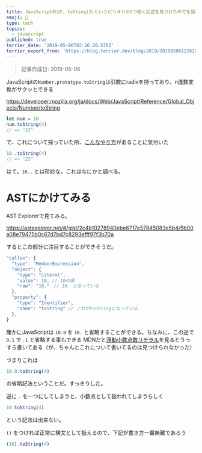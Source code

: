 ```yaml
---
title: JavaScriptの10..toSting(3)というピリオドが2つ続く記述を見つけたのでを調べた
emoji: 🐽
type: tech
topics:
  - javascript
published: true
terrier_date: '2019-05-06T03:26:20.576Z'
terrier_export_from: 'https://blog.terrier.dev/blog/2019/20190506122620-java-script-to-sting'
---
```

> 記事作成日: 2019-05-06

JavaScriptの`Number.prototype.toString`は引数にradixを持っており、n進数変換がサクッとできる

https://developer.mozilla.org/ja/docs/Web/JavaScript/Reference/Global_Objects/Number/toString

```js
let num = 10
num.toString(4)
// => "22"
```

で、これについて探っていた所、[こんなやり方](http://nanto.asablo.jp/blog/2007/08/17/1731754)があることに気付いた

```js
10..toString(4)
// => "22"
```

はて。`10..` とは珍妙な。これはなにかと調べる。

# ASTにかけてみる

AST Explorerで見てみる。

https://astexplorer.net/#/gist/2c4b10278940ebe6717e57845083e5b4/5b00a08e79475b0c67d7bd7c8293efff97f3b70a

するとこの部分に注目することができそうだ。

```js
"callee": {
  "type": "MemberExpression",
  "object": {
    "type": "Literal",
    "value": 10, // 10の値
    "raw": "10."　// 10. となっている
  },
  "property": {
    "type": "Identifier",
    "name": "toString" // これがtoStringになっている
  },
}
```

確かにJavaScriptは `10.0` を `10.` と省略することができる。ちなみに、この逆で `0.1` で `.1` と省略する事もできる
MDNだと[浮動小数点数リテラル](https://developer.mozilla.org/ja/docs/Web/JavaScript/Guide/Grammar_and_types#Floating-point_literals)を見るとうっすら書いてある（が、ちゃんとこれについて書いてるのは見つけられなかった）

つまりこれは

```js
10.0.toString(4)
```

の省略記法ということだ。すっきりした。

逆に `.` を一つにしてしまうと、小数点として扱われてしまうらしく

```js
10.toString(4)
```

という記法は出来ない。

`()` をつければ正常に構文として扱えるので、下記が書き方一番無難であろう

```js
(10).toString(4)
```
